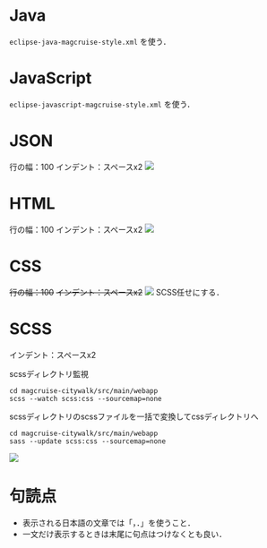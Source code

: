 # Java
``eclipse-java-magcruise-style.xml`` を使う．

# JavaScript
``eclipse-javascript-magcruise-style.xml`` を使う．

# JSON
行の幅：100
インデント：スペースx2
![](https://i.gyazo.com/17d7c52f79db172a59ab0a3e38c82efb.png)

# HTML
行の幅：100
インデント：スペースx2
![](https://i.gyazo.com/4a4cb0f9fdb21d378dd571a348e006ae.png)

# CSS
~~行の幅：100~~
~~インデント：スペースx2~~
~~![](https://i.gyazo.com/5142546261feecfadeeec5306041f36c.png)~~
SCSS任せにする．

# SCSS
インデント：スペースx2

scssディレクトリ監視
```
cd magcruise-citywalk/src/main/webapp
scss --watch scss:css --sourcemap=none
```

scssディレクトリのscssファイルを一括で変換してcssディレクトリへ
```
cd magcruise-citywalk/src/main/webapp
sass --update scss:css --sourcemap=none
```

![](https://i.gyazo.com/3f381f28ba568861fd4034f6dbd3897b.png)


# 句読点
- 表示される日本語の文章では「，．」を使うこと．
- 一文だけ表示するときは末尾に句点はつけなくとも良い．
